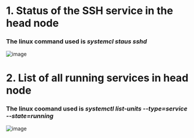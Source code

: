 # 1. Status of the SSH service in the head node 
### The linux command used is *systemcl staus sshd*
![image](https://github.com/user-attachments/assets/a864668a-ef90-4453-8adb-034a7c99dae7)

# 2. List of all running services in head node
### The linux coomand used is *systemctl list-units --type=service --state=running*
![image](https://github.com/user-attachments/assets/261d5f55-3240-4b6d-b595-fc2572224511)













